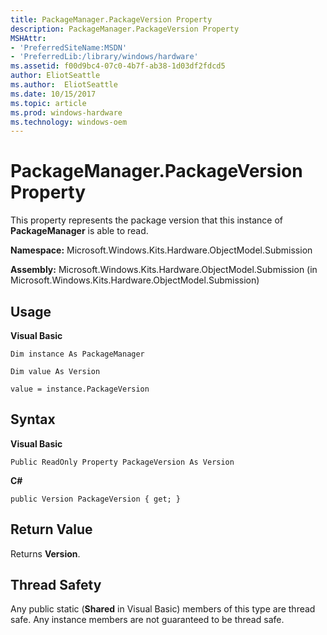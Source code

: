 ```yaml
---
title: PackageManager.PackageVersion Property
description: PackageManager.PackageVersion Property
MSHAttr:
- 'PreferredSiteName:MSDN'
- 'PreferredLib:/library/windows/hardware'
ms.assetid: f00d9bc4-07c0-4b7f-ab38-1d03df2fdcd5
author: EliotSeattle
ms.author:  EliotSeattle
ms.date: 10/15/2017
ms.topic: article
ms.prod: windows-hardware
ms.technology: windows-oem
---
```


# PackageManager.PackageVersion Property


This property represents the package version that this instance of **PackageManager** is able to read.

**Namespace:** Microsoft.Windows.Kits.Hardware.ObjectModel.Submission

**Assembly:** Microsoft.Windows.Kits.Hardware.ObjectModel.Submission (in Microsoft.Windows.Kits.Hardware.ObjectModel.Submission)

## <span id="Usage"></span><span id="usage"></span><span id="USAGE"></span>Usage


**Visual Basic**

`Dim instance As PackageManager`

`Dim value As Version`

`value = instance.PackageVersion`

## <span id="Syntax"></span><span id="syntax"></span><span id="SYNTAX"></span>Syntax


**Visual Basic**

`Public ReadOnly Property PackageVersion As Version`

**C#**

`public Version PackageVersion { get; }`

## <span id="Return_Value"></span><span id="return_value"></span><span id="RETURN_VALUE"></span>Return Value


Returns **Version**.

## <span id="Thread_Safety"></span><span id="thread_safety"></span><span id="THREAD_SAFETY"></span>Thread Safety


Any public static (**Shared** in Visual Basic) members of this type are thread safe. Any instance members are not guaranteed to be thread safe.

 

 






